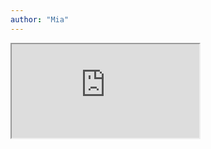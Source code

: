 ```yaml
---
author: "Mia"
---
```


<iframe src="https://drive.google.com/file/d/1c64IWzHMMJuS_YgkqwjEY9luFZ8EVvcT/preview"></iframe>